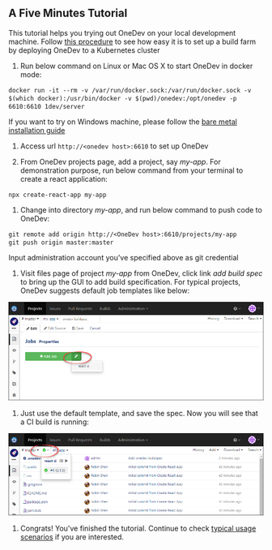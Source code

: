 A Five Minutes Tutorial
---

This tutorial helps you trying out OneDev on your local development machine. Follow [this procedure](deploy-into-k8s.md) to see how easy it is to set up a build farm by deploying OneDev to a Kubernetes cluster

1. Run below command on Linux or Mac OS X to start OneDev in docker mode:

  ```
  docker run -it --rm -v /var/run/docker.sock:/var/run/docker.sock -v $(which docker):/usr/bin/docker -v $(pwd)/onedev:/opt/onedev -p 6610:6610 1dev/server
  ```
  If you want to try on Windows machine, please follow the [bare metal installation guide](run-on-bare-metal-machine.md)

1. Access url `http://<onedev host>:6610` to set up OneDev

1. From OneDev projects page, add a project, say _my-app_. For demonstration purpose, run below command from your terminal to create a react application:

  ```
  npx create-react-app my-app
  ```
  
1. Change into directory _my-app_, and run below command to push code to OneDev:

  ```
  git remote add origin http://<OneDev host>:6610/projects/my-app
  git push origin master:master
  ```
  Input administration account you've specified above as git credential
  
1. Visit files page of project _my-app_ from OneDev, click link _add build spec_ to bring up the GUI to add build specification. For typical projects, OneDev suggests default job templates like below:

  ![Add Job Wizard](../images/add-job-wizard.png)
  
1. Just use the default template, and save the spec. Now you will see that a CI build is running:

  ![After Add Ci Job](../images/after-add-ci-job.png)
    
1. Congrats! You've finished the tutorial. Continue to check [typical usage scenarios](usage-scenarios.md) if you are interested.